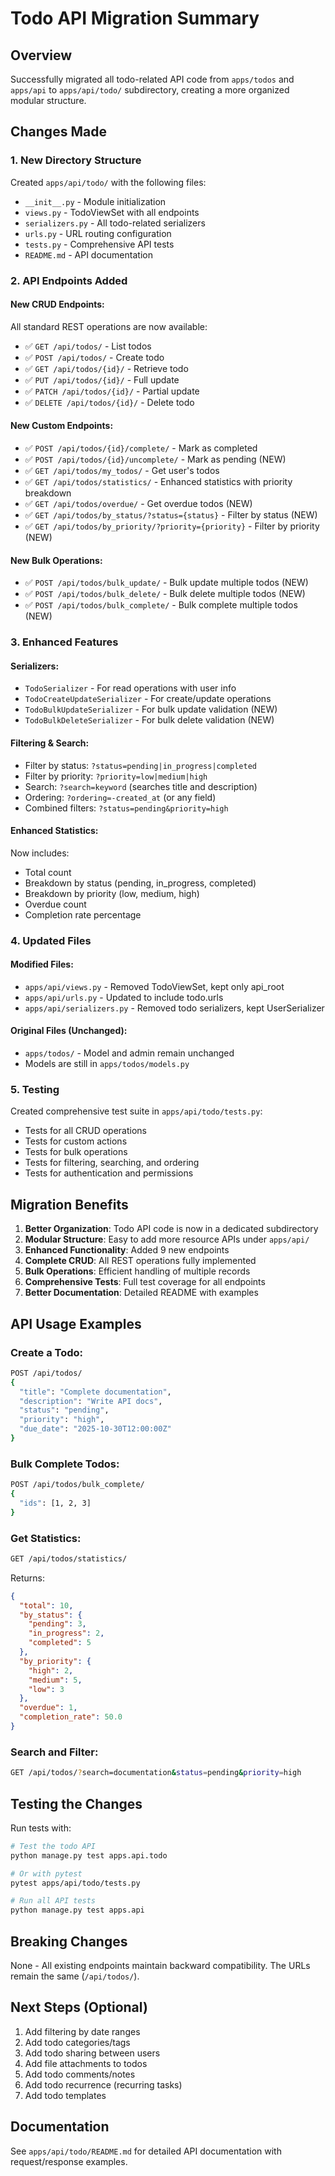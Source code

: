 # Todo API Migration Summary

## Overview
Successfully migrated all todo-related API code from `apps/todos` and `apps/api` to `apps/api/todo/` subdirectory, creating a more organized modular structure.

## Changes Made

### 1. New Directory Structure
Created `apps/api/todo/` with the following files:
- `__init__.py` - Module initialization
- `views.py` - TodoViewSet with all endpoints
- `serializers.py` - All todo-related serializers
- `urls.py` - URL routing configuration
- `tests.py` - Comprehensive API tests
- `README.md` - API documentation

### 2. API Endpoints Added

#### New CRUD Endpoints:
All standard REST operations are now available:
- ✅ `GET /api/todos/` - List todos
- ✅ `POST /api/todos/` - Create todo
- ✅ `GET /api/todos/{id}/` - Retrieve todo
- ✅ `PUT /api/todos/{id}/` - Full update
- ✅ `PATCH /api/todos/{id}/` - Partial update
- ✅ `DELETE /api/todos/{id}/` - Delete todo

#### New Custom Endpoints:
- ✅ `POST /api/todos/{id}/complete/` - Mark as completed
- ✅ `POST /api/todos/{id}/uncomplete/` - Mark as pending (NEW)
- ✅ `GET /api/todos/my_todos/` - Get user's todos
- ✅ `GET /api/todos/statistics/` - Enhanced statistics with priority breakdown
- ✅ `GET /api/todos/overdue/` - Get overdue todos (NEW)
- ✅ `GET /api/todos/by_status/?status={status}` - Filter by status (NEW)
- ✅ `GET /api/todos/by_priority/?priority={priority}` - Filter by priority (NEW)

#### New Bulk Operations:
- ✅ `POST /api/todos/bulk_update/` - Bulk update multiple todos (NEW)
- ✅ `POST /api/todos/bulk_delete/` - Bulk delete multiple todos (NEW)
- ✅ `POST /api/todos/bulk_complete/` - Bulk complete multiple todos (NEW)

### 3. Enhanced Features

#### Serializers:
- `TodoSerializer` - For read operations with user info
- `TodoCreateUpdateSerializer` - For create/update operations
- `TodoBulkUpdateSerializer` - For bulk update validation (NEW)
- `TodoBulkDeleteSerializer` - For bulk delete validation (NEW)

#### Filtering & Search:
- Filter by status: `?status=pending|in_progress|completed`
- Filter by priority: `?priority=low|medium|high`
- Search: `?search=keyword` (searches title and description)
- Ordering: `?ordering=-created_at` (or any field)
- Combined filters: `?status=pending&priority=high`

#### Enhanced Statistics:
Now includes:
- Total count
- Breakdown by status (pending, in_progress, completed)
- Breakdown by priority (low, medium, high)
- Overdue count
- Completion rate percentage

### 4. Updated Files

#### Modified Files:
- `apps/api/views.py` - Removed TodoViewSet, kept only api_root
- `apps/api/urls.py` - Updated to include todo.urls
- `apps/api/serializers.py` - Removed todo serializers, kept UserSerializer

#### Original Files (Unchanged):
- `apps/todos/` - Model and admin remain unchanged
- Models are still in `apps/todos/models.py`

### 5. Testing
Created comprehensive test suite in `apps/api/todo/tests.py`:
- Tests for all CRUD operations
- Tests for custom actions
- Tests for bulk operations
- Tests for filtering, searching, and ordering
- Tests for authentication and permissions

## Migration Benefits

1. **Better Organization**: Todo API code is now in a dedicated subdirectory
2. **Modular Structure**: Easy to add more resource APIs under `apps/api/`
3. **Enhanced Functionality**: Added 9 new endpoints
4. **Complete CRUD**: All REST operations fully implemented
5. **Bulk Operations**: Efficient handling of multiple records
6. **Comprehensive Tests**: Full test coverage for all endpoints
7. **Better Documentation**: Detailed README with examples

## API Usage Examples

### Create a Todo:
```bash
POST /api/todos/
{
  "title": "Complete documentation",
  "description": "Write API docs",
  "status": "pending",
  "priority": "high",
  "due_date": "2025-10-30T12:00:00Z"
}
```

### Bulk Complete Todos:
```bash
POST /api/todos/bulk_complete/
{
  "ids": [1, 2, 3]
}
```

### Get Statistics:
```bash
GET /api/todos/statistics/
```

Returns:
```json
{
  "total": 10,
  "by_status": {
    "pending": 3,
    "in_progress": 2,
    "completed": 5
  },
  "by_priority": {
    "high": 2,
    "medium": 5,
    "low": 3
  },
  "overdue": 1,
  "completion_rate": 50.0
}
```

### Search and Filter:
```bash
GET /api/todos/?search=documentation&status=pending&priority=high
```

## Testing the Changes

Run tests with:
```bash
# Test the todo API
python manage.py test apps.api.todo

# Or with pytest
pytest apps/api/todo/tests.py

# Run all API tests
python manage.py test apps.api
```

## Breaking Changes
None - All existing endpoints maintain backward compatibility. The URLs remain the same (`/api/todos/`).

## Next Steps (Optional)

1. Add filtering by date ranges
2. Add todo categories/tags
3. Add todo sharing between users
4. Add file attachments to todos
5. Add todo comments/notes
6. Add todo recurrence (recurring tasks)
7. Add todo templates

## Documentation
See `apps/api/todo/README.md` for detailed API documentation with request/response examples.
